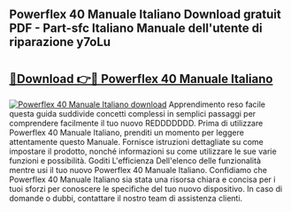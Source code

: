 ## Powerflex 40 Manuale Italiano Download gratuit PDF - Part-sfc Italiano Manuale dell'utente di riparazione y7oLu

# <h2><a href="http://df9snv2.blite.top/?on=Powerflex+40+Manuale+Italiano">🔗Download 👉🔴 Powerflex 40 Manuale Italiano</a></h2>

[![Powerflex 40 Manuale Italiano download](https://i.imgur.com/lujVjoI.png)](http://df9snv2.blite.top/?on=Powerflex+40+Manuale+Italiano)
Apprendimento reso facile questa guida suddivide concetti complessi in semplici passaggi per comprendere facilmente il tuo nuovo REDDDDDDD. Prima di utilizzare Powerflex 40 Manuale Italiano, prenditi un momento per leggere attentamente questo Manuale. Fornisce istruzioni dettagliate su come impostare il prodotto, nonché informazioni su come utilizzare le sue varie funzioni e possibilità. Goditi L'efficienza Dell'elenco delle funzionalità mentre usi il tuo nuovo Powerflex 40 Manuale Italiano. Confidiamo che Powerflex 40 Manuale Italiano sia stata una risorsa chiara e concisa per i tuoi sforzi per conoscere le specifiche del tuo nuovo dispositivo. In caso di domande o dubbi, contattare il nostro team di assistenza clienti.

